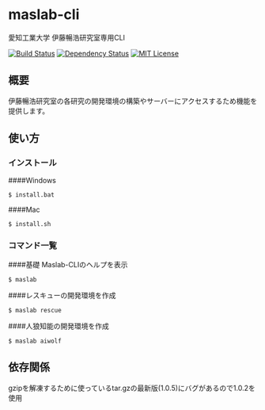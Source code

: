 # maslab-cli
愛知工業大学 伊藤暢浩研究室専用CLI

[![Build Status](https://travis-ci.org/k14041kk/maslab-cli.svg?branch=master)](https://travis-ci.org/k14041kk/maslab-cli)
[![Dependency Status](https://gemnasium.com/badges/github.com/k14041kk/maslab-cli.svg)](https://gemnasium.com/github.com/k14041kk/maslab-cli)
[![MIT License](https://img.shields.io/badge/license-MIT-blue.svg)](https://github.com/k14041kk/maslab-cli/blob/master/License)


## 概要

伊藤暢浩研究室の各研究の開発環境の構築やサーバーにアクセスするため機能を提供します。

## 使い方
### インストール

####Windows

    $ install.bat
    
####Mac

    $ install.sh

### コマンド一覧

####基礎 Maslab-CLIのヘルプを表示

    $ maslab
    
####レスキューの開発環境を作成

    $ maslab rescue

####人狼知能の開発環境を作成

    $ maslab aiwolf
    
## 依存関係

gzipを解凍するために使っているtar.gzの最新版(1.0.5)にバグがあるので1.0.2を使用
